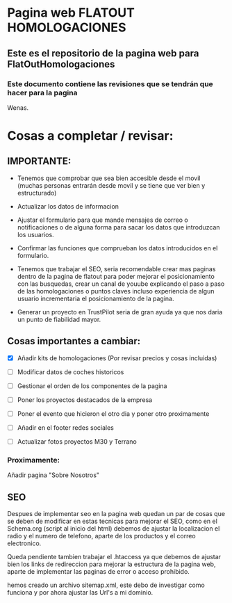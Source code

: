 # Pagina web FLATOUT HOMOLOGACIONES
## Este es el repositorio de la pagina web para FlatOutHomologaciones

### Este documento contiene las revisiones que se tendrán que hacer para la pagina   

Wenas.

# Cosas a completar / revisar:

## IMPORTANTE:
- Tenemos que comprobar que sea bien accesible desde el movil (muchas personas entrarán desde movil y se tiene que ver bien y estructurado)

- Actualizar los datos de informacion

- Ajustar el formulario para que mande mensajes de correo o notificaciones o de alguna forma para sacar los datos que introduzcan los usuarios.

- Confirmar las funciones que comprueban los datos introducidos en el formulario.

- Tenemos que trabajar el SEO, seria recomendable crear mas paginas dentro de la pagina de flatout para poder mejorar el posicionamiento con las busquedas, crear un canal de youube explicando el paso a paso de las homologaciones o puntos claves incluso experiencia de algun usuario incrementaria el posicionamiento de la pagina.  

- Generar un proyecto en TrustPilot seria de gran ayuda ya que nos daria un punto de fiabilidad mayor.  
## Cosas importantes a cambiar:  

- [X] Añadir kits de homologaciones (Por revisar precios y cosas incluidas)
- [ ] Modificar datos de coches historicos
- [ ] Gestionar el orden de los componentes de la pagina 
- [ ] Poner los proyectos destacados de la empresa
- [ ] Poner el evento que hicieron el otro dia y poner otro proximamente
- [ ] Añadir en el footer redes sociales
- [ ] Actualizar fotos proyectos M30 y Terrano




### Proximamente:

Añadir pagina "Sobre Nosotros" 


## SEO  
Despues de implementar seo en la pagina web quedan un par de cosas que se deben de modificar en estas tecnicas para mejorar el SEO, como en el Schema.org (script al inicio del html) debemos de ajustar la localizacion el radio y el numero de telefono, aparte de los productos y el correo electronico.

Queda pendiente tambien trabajar el .htaccess ya que debemos de ajustar bien los links de redireccion para mejorar la estructura de la pagina web, aparte de implementar las paginas de error o acceso prohibido.

hemos creado un archivo sitemap.xml, este debo de investigar como funciona y por ahora ajustar las Url's a mi dominio.